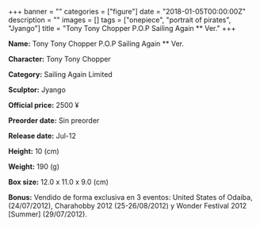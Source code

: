 +++
banner = ""
categories = ["figure"]
date = "2018-01-05T00:00:00Z"
description = ""
images = []
tags = ["onepiece", "portrait of pirates", "Jyango"]
title = "Tony Tony Chopper P.O.P Sailing Again ** Ver."
+++

**Name:** Tony Tony Chopper P.O.P Sailing Again ** Ver.

**Character:** Tony Tony Chopper

**Category:** Sailing Again  Limited 

**Sculptor:** Jyango

**Official price:** 2500 ¥

**Preorder date:** Sin preorder

**Release date:** Jul-12

**Height:** 10 (cm)

**Weight:** 190 (g)

**Box size:** 12.0 x 11.0 x 9.0 (cm)

**Bonus:** Vendido de forma exclusiva en 3 eventos: United States of Odaiba, (24/07/2012), Charahobby 2012 (25-26/08/2012) y Wonder Festival 2012 [Summer] (29/07/2012).
